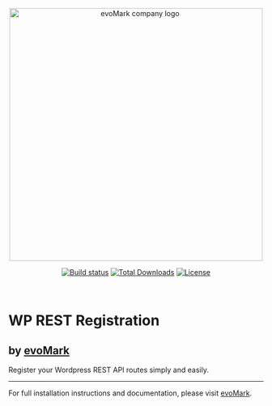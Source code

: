 <p align="center">
    <a href="https://evomark.co.uk" target="_blank" alt="Link to evoMark's website">
        <picture>
          <source media="(prefers-color-scheme: dark)" srcset="https://evomark.co.uk/wp-content/uploads/static/evomark-logo--dark.svg">
          <source media="(prefers-color-scheme: light)" srcset="https://evomark.co.uk/wp-content/uploads/static/evomark-logo--light.svg">
          <img alt="evoMark company logo" src="https://evomark.co.uk/wp-content/uploads/static/evomark-logo--light.svg" width="500">
        </picture>
    </a>
</p>
<p align="center">
    <a href="https://packagist.org/packages/evo-mark/evo-wp-rest-registration"><img src="https://img.shields.io/packagist/v/evo-mark/evo-wp-rest-registration?logo=packagist&logoColor=white" alt="Build status" /></a>
    <a href="https://packagist.org/packages/evo-mark/evo-wp-rest-registration"><img src="https://img.shields.io/packagist/dt/evo-mark/evo-wp-rest-registration" alt="Total Downloads"></a>
    <a href="https://packagist.org/packages/evo-mark/evo-wp-rest-registration"><img src="https://img.shields.io/packagist/l/evo-mark/evo-wp-rest-registration" alt="License"></a>
</p>
<br />

# WP REST Registration

## by [evoMark](https://evomark.co.uk)

Register your Wordpress REST API routes simply and easily.

---

For full installation instructions and documentation, please visit [evoMark](https://evomark.co.uk/open-source-software/wp-rest-registration/).
